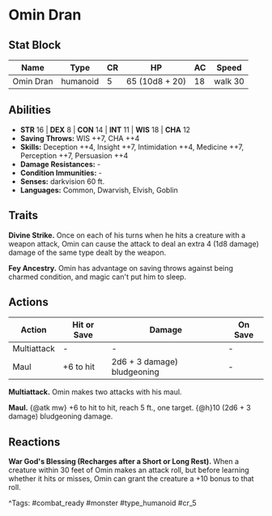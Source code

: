 # Omin Dran

## Stat Block

| Name | Type | CR | HP | AC | Speed |
|------|------|----|----|----|-------|
| Omin Dran | humanoid | 5 | 65 (10d8 + 20) | 18 | walk 30 |

## Abilities

- **STR** 16 | **DEX** 8 | **CON** 14 | **INT** 11 | **WIS** 18 | **CHA** 12
- **Saving Throws:** WIS ++7, CHA ++4  
- **Skills:** Deception ++4, Insight ++7, Intimidation ++4, Medicine ++7, Perception ++7, Persuasion ++4  
- **Damage Resistances:** -  
- **Condition Immunities:** -  
- **Senses:** darkvision 60 ft.  
- **Languages:** Common, Dwarvish, Elvish, Goblin

## Traits

**Divine Strike.** Once on each of his turns when he hits a creature with a weapon attack, Omin can cause the attack to deal an extra 4 (1d8 damage) damage of the same type dealt by the weapon.

**Fey Ancestry.** Omin has advantage on saving throws against being charmed condition, and magic can't put him to sleep.


## Actions

| Action | Hit or Save | Damage | On Save |
|--------|--------------|--------|----------|
| Multiattack | - | - | - |
| Maul | +6 to hit | 2d6 + 3 damage) bludgeoning | - |

**Multiattack.** Omin makes two attacks with his maul.

**Maul.** {@atk mw} +6 to hit to hit, reach 5 ft., one target. {@h}10 (2d6 + 3 damage) bludgeoning damage.

## Reactions

**War God's Blessing (Recharges after a Short or Long Rest).** When a creature within 30 feet of Omin makes an attack roll, but before learning whether it hits or misses, Omin can grant the creature a +10 bonus to that roll.



^Tags: #combat_ready #monster #type_humanoid #cr_5